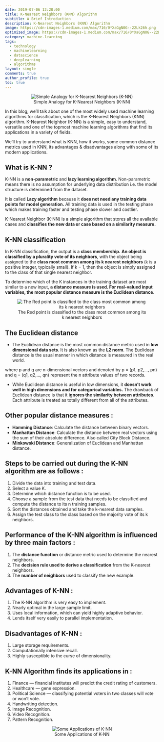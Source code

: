 ```yaml
---
date: 2019-07-06 12:20:00
title: K-Nearest Neighbors (KNN) Algorithm
subtitle: A Brief Introduction
description: K-Nearest Neighbors (KNN) Algorithm
image: https://cdn-images-1.medium.com/max/716/0*XaGgN0G--22Lk26h.png
optimized_image: https://cdn-images-1.medium.com/max/716/0*XaGgN0G--22Lk26h.png
category: machine-learning
tags:
  - technology
  - machinelearning
  - datascience 
  - deeplearning 
  - algorithms
layout: single
comments: true
author_profile: true
toc: true
---
```


<figure>
<center><img src="https://miro.medium.com/max/1074/0*S4-FHBGgizjGFUjZ.jpg" alt = "Simple Analogy for K-Nearest Neighbors (K-NN)">
<figcaption>Simple Analogy for K-Nearest Neighbors (K-NN)</figcaption>
</center>
</figure>

In this blog, we’ll talk about one of the most widely used machine learning algorithms for classification, which is the K-Nearest Neighbors (KNN) algorithm. K-Nearest Neighbor (K-NN) is a simple, easy to understand, versatile and one of the topmost machine learning algorithms that find its applications in a variety of fields.

We’ll try to understand what is KNN, how it works, some common distance metrics used in KNN, its advantages & disadvantages along with some of its modern applications.

## What is K-NN ?

K-NN is a **non-parametric** and **lazy learning algorithm**. Non-parametric means there is no assumption for underlying data distribution i.e. the model structure is determined from the dataset.

It is called **Lazy algorithm** because it **does not need any training data points for model generation.** All training data is used in the testing phase which makes training faster and testing phase slower and costlier.

K-Nearest Neighbor (K-NN) is a simple algorithm that stores all the available cases and **classifies the new data or case based on a similarity measure.**

## K-NN classification

In K-NN classification, the output is a **class membership.** **An object is classified by a plurality vote of its neighbors**, with the object being assigned to the **class most common among its k nearest neighbors** (k is a positive integer, typically small). If k = 1, then the object is simply assigned to the class of that single nearest neighbor.

To determine which of the K instances in the training dataset are most similar to a new input, **a distance measure is used. For real-valued input variables, the most popular distance measure is the Euclidean distance.**

<figure>
<center><img src="https://miro.medium.com/max/505/0*0J_iKnDVIJNHcGpT" alt = "The Red point is classified to the class most common among its k nearest neighbors">
<figcaption>The Red point is classified to the class most common among its k nearest neighbors</figcaption>
</center>
</figure>


## The Euclidean distance
- The Euclidean distance is the most common distance metric used in **low dimensional data sets**. It is also known as the **L2 norm**. The Euclidean distance is the usual manner in which distance is measured in the real world.

where p and q are n-dimensional vectors and denoted by p = (p1, p2,…, pn) and q = (q1, q2,…, qn) represent the n attribute values of two records.

- While Euclidean distance is useful in low dimensions, it **doesn’t work well in high dimensions and for categorical variables.** The drawback of Euclidean distance is that it **ignores the similarity between attributes.** Each attribute is treated as totally different from all of the attributes.

## Other popular distance measures :
- **Hamming Distance**: Calculate the distance between binary vectors.
- **Manhattan Distance**: Calculate the distance between real vectors using the sum of their absolute difference. Also called City Block Distance.
- **Minkowski Distance**: Generalization of Euclidean and Manhattan distance.

## Steps to be carried out during the K-NN algorithm are as follows :
1. Divide the data into training and test data.
2. Select a value K.
3. Determine which distance function is to be used.
4. Choose a sample from the test data that needs to be classified and compute the distance to its n training samples.
5. Sort the distances obtained and take the k-nearest data samples.
6. Assign the test class to the class based on the majority vote of its k neighbors.

## Performance of the K-NN algorithm is influenced by three main factors :
1. The **distance function** or distance metric used to determine the nearest neighbors.
2. The **decision rule used to derive a classification** from the K-nearest neighbors.
3. The **number of neighbors** used to classify the new example.

## Advantages of K-NN :
1. The K-NN algorithm is very easy to implement.
2. Nearly optimal in the large sample limit.
3. Uses local information, which can yield highly adaptive behavior.
4. Lends itself very easily to parallel implementation.

## Disadvantages of K-NN :
1. Large storage requirements.
2. Computationally intensive recall.
3. Highly susceptible to the curse of dimensionality.

## K-NN Algorithm finds its applications in :
1. Finance — financial institutes will predict the credit rating of customers.
2. Healthcare — gene expression.
3. Political Science — classifying potential voters in two classes will vote or won’t vote.
4. Handwriting detection.
5. Image Recognition.
6. Video Recognition.
7. Pattern Recognition.

<figure>
<center><img src="https://miro.medium.com/max/574/0*LrYcY4yjbZ8HLDUA.jpg" alt = "Some Applications of K-NN">
<figcaption>Some Applications of K-NN</figcaption>
</center>
</figure>